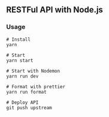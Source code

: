 RESTFul API with Node.js
---

### Usage

```
# Install
yarn

# Start
yarn start

# Start with Nodemon
yarn run dev

# Format with prettier
yarn run format

# Deploy API
git push upstream

```
